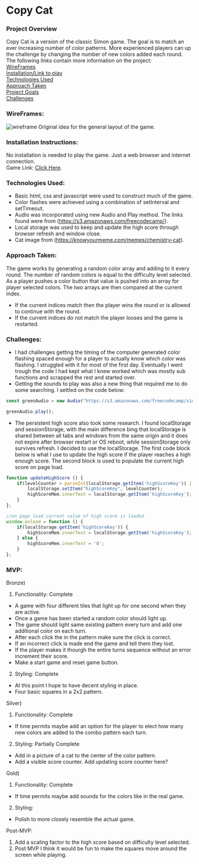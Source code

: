 # Copy Cat

### Project Overview
Copy Cat is a version of the classic Simon game. The goal is to match an ever increasing number of color patterns. More experienced players can up the challenge by changing the number of new colors added each round.
The following links contain more information on the project:  
  [WireFrames](https://github.com/Davewill94/project-1#wireframes)  
  [Installation/Link to play](https://github.com/Davewill94/project-1#installation-instructions)  
  [Technologies Used](https://github.com/Davewill94/project-1#technologies-used)  
  [Approach Taken](https://github.com/Davewill94/project-1#approach-taken)  
  [Project Goals](https://github.com/Davewill94/project-1#mvp)  
  [Challenges](https://github.com/Davewill94/project-1#challenges)


### WireFrames:
![wireframe](https://i.imgur.com/OHueYbj.png)
Original idea for the general layout of the game.
### Installation Instructions:

No installation is needed to play the game.
Just a web browser and internet connection.  
Game Link: [Click Here](https://davewill94.github.io/project-1/).

### Technologies Used:
    
* Basic html, css and javascript were used to construct much of the game.
* Color flashes were achieved using a combination of setInterval and setTimeout.
* Audio was incorporated using new Audio and Play method. The links found were from (https://s3.amazonaws.com/freecodecamp/).
* Local storage was used to keep and update the high score through browser refresh and window close.
* Cat image from (https://knowyourmeme.com/memes/chemistry-cat).


### Approach Taken:

The game works by generating a random color array and adding to it every round.
The number of random colors is equal to the difficulty level selected. As a player pushes a color button that value is pushed into an array for player selected colors. 
The two arrays are then compared at the current index.
* If the current indices match then the player wins the round or is allowed to continue with the round. 
* If the current indices do not match the player looses and the game is restarted.

### Challenges:
* I had challenges getting the timing of the computer generated color flashing spaced enough for a player to actually know which color was flashing. I struggled with it for most of the first day. Eventually I went trough the code I had kept what I knew worked which was mostly sub functions and scrapped the rest and started over.
* Getting the sounds to play was also a new thing that required me to do some searching. I settled on the code below:
```javascript
const greenAudio = new Audio("https://s3.amazonaws.com/freecodecamp/simonSound1.mp3");

greenAudio.play();
``` 
* The persistent high score also took some research. I found localStorage and sessionStorage, with the main difference bing that localStorage is shared between all tabs and windows from the same origin and it does not expire after browser restart or OS reboot, while sessionStorage only survives refresh. I decided to use the localStorage. The first code block below is what I use to update the high score if the player reaches a high enough score. The second block is used to populate the current high score on page load.
```javascript
function updateHighScore () {
    if(levelCounter > parseInt(localStorage.getItem('highScoreKey')) || !(localStorage.getItem('highScoreKey'))) {
        localStorage.setItem("highScoreKey", levelCounter);
        highScoreMem.innerText = localStorage.getItem('highScoreKey');   
    }
};

//on page load current value of high score is loaded
window.onload = function () {
    if(localStorage.getItem('highScoreKey')) {
        highScoreMem.innerText = localStorage.getItem('highScoreKey');
    } else {
        highScoreMem.innerText = '0';
    }
};
``` 

### MVP:

Bronze)

1. Functionality: Complete
* A game with four different tiles that light up for one second when they are active.
* Once a game has been started a random color should light up. 
* The game should light same existing pattern every turn and add one additional color on each turn. 
* After each click the in the pattern make sure the click is correct. 
* If an incorrect click is made end the game and tell them they lost. 
* If the player makes it thourgh the entire turns sequence without an error increment their score. 
* Make a start game and reset game button.

2. Styling: Complete
* At this point I hope to have decent styling in place.
* Four basic squares in a 2x2 pattern.

Silver)

1. Functionality: Complete
* If time permits maybe add an option for the player to elect how many new colors are added to the combo pattern each turn.

2. Styling: Partially Complete
* Add in a picture of a cat to the center of the color pattern.
* Add a visible score counter. Add updating score counter here?

Gold)

1. Functionality: Complete
* If time permits maybe add sounds for the colors like in the real game.

2. Styling:
* Polish to more closely resemble the actual game.

Post-MVP:

1. Add a scaling factor to the high score based on difficulty level selected.
2. Post MVP I think it would be fun to make the squares move around the screen while playing.
